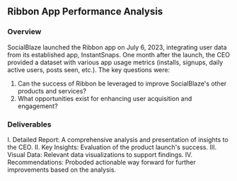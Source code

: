 <h2> Ribbon App Performance Analysis </h2>
 
<h3>Overview </h3>
SocialBlaze launched the Ribbon app on July 6, 2023, integrating user data from its established app, InstantSnaps. One month after the launch, the CEO provided a dataset with various app usage metrics (installs, signups, daily active users, posts seen, etc.). The key questions were:

1. Can the success of Ribbon be leveraged to improve SocialBlaze's other products and services?
2. What opportunities exist for enhancing user acquisition and engagement?

<h3>Deliverables</h3>
I. Detailed Report: A comprehensive analysis and presentation of insights to the CEO.
II. Key Insights: Evaluation of the product launch's success.
III. Visual Data: Relevant data visualizations to support findings.
IV. Recommendations: Proboded actionable way forward for further improvements based on the analysis.